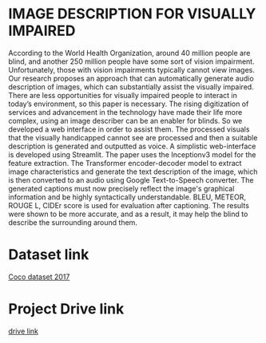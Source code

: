 # IMAGE DESCRIPTION FOR VISUALLY IMPAIRED

According to the World Health Organization, around 40 million people are blind, and another 250 million people have some sort of vision impairment. Unfortunately, those with vision impairments typically cannot view images. Our research proposes an approach that can automatically generate audio description of images, which can substantially assist the visually impaired. There are less opportunities for visually impaired people to interact in today’s environment, so this paper is necessary. The rising digitization of services and advancement in the technology have made their life more complex, using an image describer can be an enabler for blinds. So we developed a web interface in order to assist them. 
         The processed visuals that the visually handicapped cannot see are processed and then a suitable description is generated and outputted as voice. A simplistic web-interface is developed using Streamlit. The paper uses the Inceptionv3 model for the feature extraction. The Transformer encoder-decoder model to extract image characteristics and generate the text description of the image, which is then converted to an audio using Google Text-to-Speech converter. The generated captions must now precisely reflect the image's graphical information and be highly syntactically understandable. BLEU, METEOR, ROUGE L, CIDEr score is used for evaluation after captioning. The results were shown to be more accurate, and as a result, it may help the blind to describe the surrounding around them.        
         
         
# Dataset link
[Coco dataset 2017](https://www.kaggle.com/datasets/awsaf49/coco-2017-dataset)


# Project Drive link 
[drive link ](https://www.kaggle.com/datasets/awsaf49/coco-2017-dataset)


